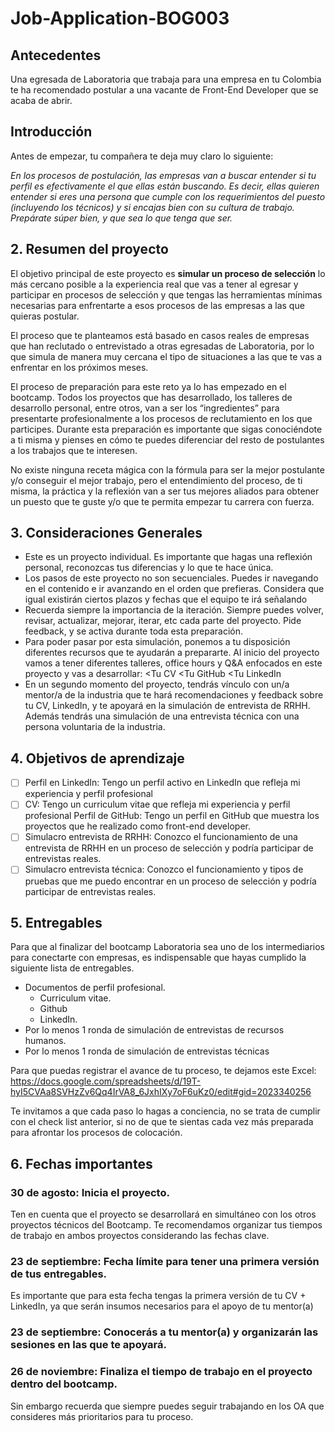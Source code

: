 # Job-Application-BOG003

## Antecedentes
Una egresada de Laboratoria que trabaja para una empresa en tu Colombia  te ha recomendado postular a una vacante de Front-End Developer que se acaba de abrir. 

## Introducción
Antes de empezar, tu compañera te deja muy claro lo siguiente:

_En los procesos de postulación, las empresas van a buscar entender si tu perfil es efectivamente el que ellas están buscando. Es decir, ellas quieren entender si eres una persona que cumple con los requerimientos del puesto (incluyendo los técnicos) y si encajas bien con su cultura de trabajo. Prepárate súper bien, y que sea lo que tenga que ser._

## 2. Resumen del proyecto 
El objetivo principal de este proyecto es **simular un proceso de selección** lo más cercano posible a la experiencia real que vas a tener al egresar y participar en procesos de selección y que tengas las herramientas mínimas necesarias para enfrentarte a esos procesos de las empresas a las que quieras postular.

El proceso que te planteamos está basado en casos reales de empresas que han reclutado o entrevistado a otras egresadas de Laboratoria, por lo que simula de manera muy cercana el tipo de situaciones a las que te vas a enfrentar en los próximos meses.

El proceso de preparación para este reto ya lo has empezado en el bootcamp. Todos los proyectos que has desarrollado, los talleres de desarrollo personal, entre otros, van a ser los “ingredientes” para presentarte profesionalmente a los procesos de reclutamiento en los que participes. Durante esta preparación es importante que sigas conociéndote a ti misma y pienses en cómo te puedes diferenciar del resto de postulantes a los trabajos que te interesen.

No existe ninguna receta mágica con la fórmula para ser la mejor postulante y/o conseguir el mejor trabajo, pero el entendimiento del proceso, de ti misma, la práctica y la reflexión van a ser tus mejores aliados para obtener un puesto que te guste y/o que te permita empezar tu carrera con fuerza.

## 3. Consideraciones Generales
* Este es un proyecto individual. Es importante que hagas una reflexión personal, reconozcas tus diferencias y lo que te hace única.
* Los pasos de este proyecto no son secuenciales. Puedes ir navegando en el contenido e ir avanzando en el orden que prefieras. Considera que igual existirán ciertos plazos y fechas que el equipo te irá señalando
* Recuerda siempre la importancia de la iteración. Siempre puedes volver, revisar, actualizar, mejorar, iterar, etc cada parte del proyecto. Pide feedback, y se activa durante toda esta preparación.
* Para poder pasar por esta simulación, ponemos a tu disposición diferentes recursos que te ayudarán a prepararte. Al inicio del proyecto vamos a tener diferentes talleres, office hours y Q&A enfocados en este proyecto y vas a desarrollar: <Tu CV <Tu GitHub <Tu LinkedIn
* En un segundo momento del proyecto, tendrás vínculo con un/a mentor/a de la industria que te hará recomendaciones y feedback sobre tu CV, LinkedIn, y te apoyará en la simulación de entrevista de RRHH. Además tendrás una simulación de una entrevista técnica con una persona voluntaria de la industria. 

## 4. Objetivos de aprendizaje 
* [ ] Perfil en LinkedIn: Tengo un perfil activo en LinkedIn que refleja mi experiencia y perfil profesional
* [ ] CV: Tengo un curriculum vitae  que refleja mi experiencia y perfil profesional
Perfil de GitHub: Tengo un perfil en GitHub que muestra los proyectos que he realizado como front-end developer. 
* [ ] Simulacro entrevista de RRHH: Conozco el funcionamiento de una entrevista de RRHH en un proceso de selección y podría participar de entrevistas reales. 
* [ ] Simulacro entrevista técnica: Conozco el funcionamiento y tipos de pruebas que me puedo encontrar en un proceso de selección y podría participar de entrevistas reales.  

## 5. Entregables
Para que al finalizar del bootcamp Laboratoria sea uno de los intermediarios para conectarte con empresas, es indispensable que hayas cumplido la siguiente lista de entregables.
* Documentos de perfil profesional.
  * Curriculum vitae.
  * Github
  * LinkedIn.
* Por lo menos 1 ronda de simulación de entrevistas de recursos humanos.
* Por lo menos 1 ronda de simulación de entrevistas técnicas

Para que puedas registrar el avance de tu proceso, te dejamos este Excel: https://docs.google.com/spreadsheets/d/19T-hyI5CVAa8SVHzZv6Qq4IrVA8_6JxhIXy7oF6uKz0/edit#gid=2023340256 

Te invitamos a que cada paso lo hagas a conciencia, no se trata de cumplir con el check list anterior, si no de que te sientas cada vez más preparada para afrontar los procesos de colocación.

## 6. Fechas importantes 
### 30 de agosto: Inicia el proyecto. 
Ten en cuenta que el proyecto se desarrollará en simultáneo con los otros proyectos técnicos del Bootcamp. Te recomendamos organizar tus tiempos de trabajo en ambos proyectos considerando las fechas clave. 

### 23 de septiembre: Fecha límite para tener una primera versión de tus entregables.
Es importante que para esta fecha tengas la primera versión de tu CV + LinkedIn, ya que serán insumos necesarios para el apoyo de tu mentor(a)

### 23 de septiembre: Conocerás a tu mentor(a) y organizarán las sesiones en las que te apoyará. 

### 26 de noviembre: Finaliza el tiempo de trabajo en el proyecto dentro del bootcamp.
Sin embargo recuerda que siempre puedes seguir trabajando en los OA que consideres más prioritarios para tu proceso. 
